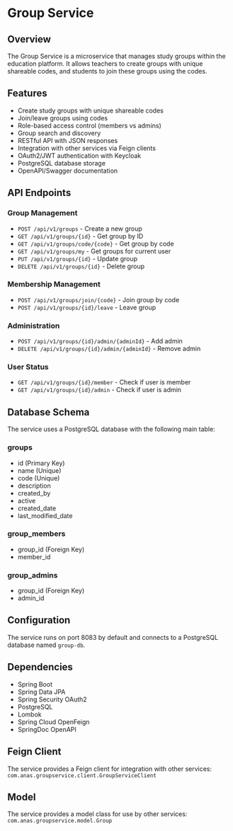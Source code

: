 # Group Service

## Overview
The Group Service is a microservice that manages study groups within the education platform. It allows teachers to create groups with unique shareable codes, and students to join these groups using the codes.

## Features
- Create study groups with unique shareable codes
- Join/leave groups using codes
- Role-based access control (members vs admins)
- Group search and discovery
- RESTful API with JSON responses
- Integration with other services via Feign clients
- OAuth2/JWT authentication with Keycloak
- PostgreSQL database storage
- OpenAPI/Swagger documentation

## API Endpoints

### Group Management
- `POST /api/v1/groups` - Create a new group
- `GET /api/v1/groups/{id}` - Get group by ID
- `GET /api/v1/groups/code/{code}` - Get group by code
- `GET /api/v1/groups/my` - Get groups for current user
- `PUT /api/v1/groups/{id}` - Update group
- `DELETE /api/v1/groups/{id}` - Delete group

### Membership Management
- `POST /api/v1/groups/join/{code}` - Join group by code
- `POST /api/v1/groups/{id}/leave` - Leave group

### Administration
- `POST /api/v1/groups/{id}/admin/{adminId}` - Add admin
- `DELETE /api/v1/groups/{id}/admin/{adminId}` - Remove admin

### User Status
- `GET /api/v1/groups/{id}/member` - Check if user is member
- `GET /api/v1/groups/{id}/admin` - Check if user is admin

## Database Schema
The service uses a PostgreSQL database with the following main table:

### groups
- id (Primary Key)
- name (Unique)
- code (Unique)
- description
- created_by
- active
- created_date
- last_modified_date

### group_members
- group_id (Foreign Key)
- member_id

### group_admins
- group_id (Foreign Key)
- admin_id

## Configuration
The service runs on port 8083 by default and connects to a PostgreSQL database named `group-db`.

## Dependencies
- Spring Boot
- Spring Data JPA
- Spring Security OAuth2
- PostgreSQL
- Lombok
- Spring Cloud OpenFeign
- SpringDoc OpenAPI

## Feign Client
The service provides a Feign client for integration with other services:
`com.anas.groupservice.client.GroupServiceClient`

## Model
The service provides a model class for use by other services:
`com.anas.groupservice.model.Group`